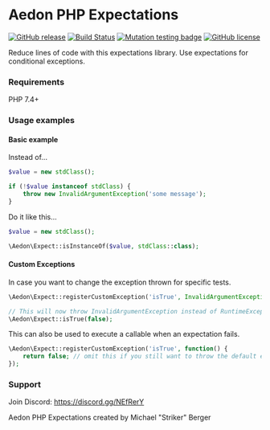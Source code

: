 # Aedon PHP Expectations

[![GitHub release](https://img.shields.io/github/v/release/RyseSlade/php-expectations.svg)](https://github.com/RyseSlade/php-expectations/releases/)
[![Build Status](https://travis-ci.org/RyseSlade/php-expectations.svg?branch=master)](https://travis-ci.org/RyseSlade/php-expectations)
[![Mutation testing badge](https://img.shields.io/endpoint?style=flat&url=https%3A%2F%2Fbadge-api.stryker-mutator.io%2Fgithub.com%2FRyseSlade%2Fphp-expectations%2Fmaster)](https://dashboard.stryker-mutator.io/reports/github.com/RyseSlade/php-expectations/master)
[![GitHub license](https://img.shields.io/badge/license-MIT-green)](https://github.com/RyseSlade/php-expectations/blob/master/LICENSE)

Reduce lines of code with this expectations library. Use expectations for conditional exceptions.

### Requirements

PHP 7.4+

### Usage examples

#### Basic example

Instead of...
```php
$value = new stdClass();

if (!$value instanceof stdClass) {
    throw new InvalidArgumentException('some message');
}
```
Do it like this...

```php
$value = new stdClass();

\Aedon\Expect::isInstanceOf($value, stdClass::class);
```

#### Custom Exceptions

In case you want to change the exception thrown for specific tests.

```php
\Aedon\Expect::registerCustomException('isTrue', InvalidArgumentException::class);

// This will now throw InvalidArgumentException instead of RuntimeException
\Aedon\Expect::isTrue(false); 
```

This can also be used to execute a callable when an expectation fails.

```php
\Aedon\Expect::registerCustomException('isTrue', function() {
    return false; // omit this if you still want to throw the default exception 
});
```

### Support

Join Discord: https://discord.gg/NEfRerY

Aedon PHP Expectations created by Michael "Striker" Berger
